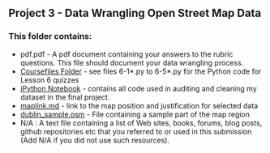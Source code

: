 ## Project 3 - Data Wrangling Open Street Map Data

### This folder contains:
- pdf.pdf - A pdf document containing your answers to the rubric questions. This file should document your data wrangling process.
- [Coursefiles Folder](https://github.com/bethe/da-nano/tree/master/P3-Data%20Wrangling/course_files) - see files 6-1*.py to 6-5*.py for the Python code for Lesson 6 quizzes
- [iPython Notebook](https://github.com/bethe/da-nano/blob/master/P3-Data%20Wrangling/P3%20Open%20Street%20Map.ipynb) - contains all code used in auditing and cleaning my dataset in the final project.
- [maplink.md](https://github.com/bethe/da-nano/blob/master/P3-Data%20Wrangling/maplink.md) - link to the map position and justification for selected data
- [dublin_sample.osm](https://github.com/bethe/da-nano/blob/master/P3-Data%20Wrangling/dublin_sample.osm) - File containing a sample part of the map region
- N/A : A text file containing a list of Web sites, books, forums, blog posts, github repositories etc that you referred to or used in this submission (Add N/A if you did not use such resources).
